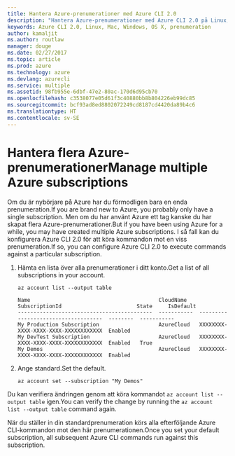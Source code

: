 ```yaml
---
title: Hantera Azure-prenumerationer med Azure CLI 2.0
description: "Hantera Azure-prenumerationer med Azure CLI 2.0 på Linux, Mac eller Windows."
keywords: Azure CLI 2.0, Linux, Mac, Windows, OS X, prenumeration
author: kamaljit
ms.author: routlaw
manager: douge
ms.date: 02/27/2017
ms.topic: article
ms.prod: azure
ms.technology: azure
ms.devlang: azurecli
ms.service: multiple
ms.assetid: 98fb955e-6dbf-47e2-80ac-170d6d95cb70
ms.openlocfilehash: c3538077e05d61f3c40880bb8b804226eb99dc85
ms.sourcegitcommit: bcf93ad8ed8802072249cd8187cd4420da89b4c6
ms.translationtype: HT
ms.contentlocale: sv-SE
---
```

# <a name="manage-multiple-azure-subscriptions"></a><span data-ttu-id="23ea0-104">Hantera flera Azure-prenumerationer</span><span class="sxs-lookup"><span data-stu-id="23ea0-104">Manage multiple Azure subscriptions</span></span>

<span data-ttu-id="23ea0-105">Om du är nybörjare på Azure har du förmodligen bara en enda prenumeration.</span><span class="sxs-lookup"><span data-stu-id="23ea0-105">If you are brand new to Azure, you probably only have a single subscription.</span></span>
<span data-ttu-id="23ea0-106">Men om du har använt Azure ett tag kanske du har skapat flera Azure-prenumerationer.</span><span class="sxs-lookup"><span data-stu-id="23ea0-106">But if you have been using Azure for a while, you may have created multiple Azure subscriptions.</span></span>
<span data-ttu-id="23ea0-107">I så fall kan du konfigurera Azure CLI 2.0 för att köra kommandon mot en viss prenumeration.</span><span class="sxs-lookup"><span data-stu-id="23ea0-107">If so, you can configure Azure CLI 2.0 to execute commands against a particular subscription.</span></span>

1. <span data-ttu-id="23ea0-108">Hämta en lista över alla prenumerationer i ditt konto.</span><span class="sxs-lookup"><span data-stu-id="23ea0-108">Get a list of all subscriptions in your account.</span></span>

   ```azurecli
   az account list --output table
   ```

   ```Output
   Name                                         CloudName    SubscriptionId                        State     IsDefault
   -------------------------------------------  -----------  ------------------------------------  --------  -----------
   My Production Subscription                   AzureCloud   XXXXXXXX-XXXX-XXXX-XXXX-XXXXXXXXXXXX  Enabled
   My DevTest Subscription                      AzureCloud   XXXXXXXX-XXXX-XXXX-XXXX-XXXXXXXXXXXX  Enabled   True
   My Demos                                     AzureCloud   XXXXXXXX-XXXX-XXXX-XXXX-XXXXXXXXXXXX  Enabled
   ```

1. <span data-ttu-id="23ea0-109">Ange standard.</span><span class="sxs-lookup"><span data-stu-id="23ea0-109">Set the default.</span></span>
 
   ```azurecli
   az account set --subscription "My Demos"
   ```

<span data-ttu-id="23ea0-110">Du kan verifiera ändringen genom att köra kommandot `az account list --output table` igen.</span><span class="sxs-lookup"><span data-stu-id="23ea0-110">You can verify the change by running the `az account list --output table` command again.</span></span>

<span data-ttu-id="23ea0-111">När du ställer in din standardprenumeration körs alla efterföljande Azure CLI-kommandon mot den här prenumerationen.</span><span class="sxs-lookup"><span data-stu-id="23ea0-111">Once you set your default subscription, all subsequent Azure CLI commands run against this subscription.</span></span>